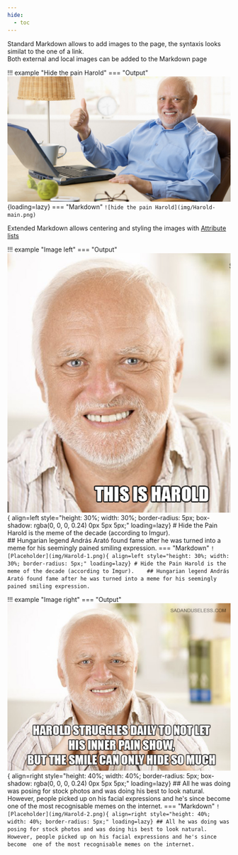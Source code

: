 ```yaml
---
hide:
  - toc
---
```


Standard Markdown allows to add images to the page, the syntaxis looks similat to the one of a link.   
Both external and local images can be added to the Markdown page

!!! example "Hide the pain Harold"
    === "Output"   
        ![hide the pain Harold](img/Harold-main.png){loading=lazy}
    === "Markdown"
        ```
        ![hide the pain Harold](img/Harold-main.png)
        ```

Extended Markdown allows centering and styling the images with [Attribute lists](hack-markdown.md)

!!! example "Image left"
    === "Output"   
        ![Placeholder](img/Harold-1.png){ align=left style="height: 30%; width: 30%; border-radius: 5px; box-shadow: rgba(0, 0, 0, 0.24) 0px 5px 5px;" loading=lazy}
        # Hide the Pain Harold is the meme of the decade (according to Imgur).   
        ## Hungarian legend András Arató found fame after he was turned into a meme for his seemingly pained smiling expression.
    === "Markdown"
        ```
        ![Placeholder](img/Harold-1.png){ align=left style="height: 30%; width: 30%; border-radius: 5px;" loading=lazy}
        # Hide the Pain Harold is the meme of the decade (according to Imgur).   
        ## Hungarian legend András Arató found fame after he was turned into a meme for his seemingly pained smiling expression.
        ```


!!! example "Image right"
    === "Output"   
        ![Placeholder](img/Harold-2.png){ align=right style="height: 40%; width: 40%; border-radius: 5px; box-shadow: rgba(0, 0, 0, 0.24) 0px 5px 5px;" loading=lazy}
        ## All he was doing was posing for stock photos and was doing his best to look natural. However, people picked up on his facial expressions and he's since become one of the most recognisable memes on the internet. 
    === "Markdown"
        ```
        ![Placeholder](img/Harold-2.png){ align=right style="height: 40%; width: 40%; border-radius: 5px;" loading=lazy}
        ## All he was doing was posing for stock photos and was doing his best to look natural. 
        However, people picked up on his facial expressions and he's since become 
        one of the most recognisable memes on the internet. 
        ```

